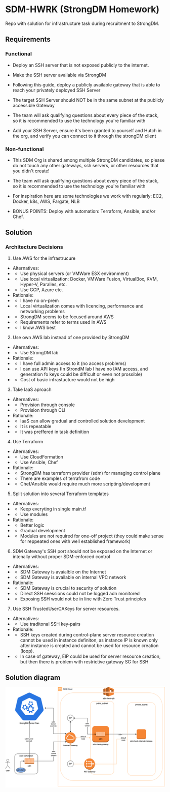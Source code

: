 # SDM-HWRK (StrongDM Homework)

Repo with solution for infrastructure task during recruitment to StrongDM.

## Requirements

### Functional

- Deploy an SSH server that is not exposed publicly to the internet. 

- Make the SSH server available via StrongDM

- Following this guide, deploy a publicly available gateway that is able to reach your privately deployed SSH Server

- The target SSH Server should NOT be in the same subnet at the publicly accessible Gateway

- The team will ask qualifying questions about every piece of the stack, so it is recommended to use the technology you're familiar with

- Add your SSH Server, ensure it's been granted to yourself and Hutch in the org, and verify you can connect to it through the strongDM client

### Non-functional
- This SDM Org is shared among multiple StrongDM candidates, so please do not touch any other gateways, ssh servers, or other resources that you didn't create!

- The team will ask qualifying questions about every piece of the stack, so it is recommended to use the technology you're familiar with

- For inspiration here are some technologies we work with regularly: EC2, Docker, k8s, AWS, Fargate, NLB

- BONUS POINTS: Deploy with automation: Terraform, Ansible, and/or Chef.

## Solution
### Architecture Decisions
1. Use AWS for the infrastrucure
- Alternatives:
- - Use physical servers (or VMWare ESX environment)
- - Use local virtualization: Docker, VMWare Fusion, VirtualBox, KVM, Hyper-V, Paralles, etc.
- - Use GCP, Azure etc.
- Rationale:
- - I have no on-prem 
- - Local virtualization comes with licencing, performance and networking problems
- - StrongDM seems to be focused around AWS
- - Requirements refer to terms used in AWS
- - I know AWS best
2. Use own AWS lab instead of one provided by StrongDM
- Alternatives:
- - Use StrongDM lab
- Rationale:
- - I have full admin access to it (no access problems)
- - I can use API keys (In StrondM lab I have no IAM access, and generation fo keys could be difficult or even not prossible)
- - Cost of basic infrastucture would not be high
3. Take IaaS aproach
- Alternatives:
- - Provision through console
- - Provision through CLI
- Rationale:
- - IaaS can allow gradual and controlled solution development
- - It is repeatable
- - It was preffered in task definition
4. Use Terraform
- Alternatives:
- - Use CloudFormation
- - Use Ansible, Chef 
- Rationale:
- - StrongDM has terraform provider (sdm) for managing control plane
- - There are examples of terrafrom code
- - Chef/Ansible would require much more scripting/development 
5. Split solution into several Terraform templates
- Alternatives:
- - Keep everyting in single main.tf
- - Use modules
- Rationale:
- - Better logic
- - Gradual development
- - Modules are not required for one-off project (they could make sense for reppeated ones with well established framework)
6. SDM Gateway's SSH port should not be exposed on the Internet or  intenally without proper SDM-enforced control
- Alternatives:
- - SDM Gateway is avaialble on the Internet
- - SDM Gateway is available on internal VPC network
- Rationale:
- - SDM Gateway is crucial to security of solution
- - Direct SSH seessions could not be logged adn monitored
- - Exposing SSH would not be in line with Zero Trust principles
7. Use SSH TrustedUserCAKeys for server resources.
- Alternatives:
- - Use traditonal SSH key-pairs
- Rationale:
- - SSH keys created during control-plane server resource creation cannot be used in instance definiton, as instance IP is known only after instance is created and cannot be used for resource creation (loop).
- - In case of gateway, EIP could be used for server resource creation, but then there is problem with restrictive gateway SG for SSH

## Solution diagram

![Network Diagram](network-diagram.drawio.png)